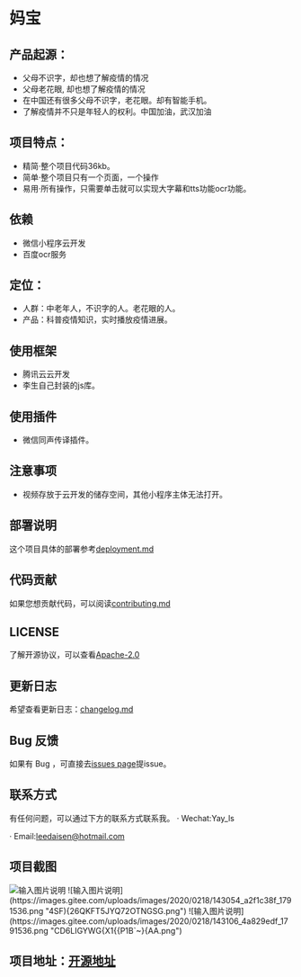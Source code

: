 # 妈宝

## 产品起源：
- 父母不识字，却也想了解疫情的情况
- 父母老花眼, 却也想了解疫情的情况
- 在中国还有很多父母不识字，老花眼。却有智能手机。
- 了解疫情并不只是年轻人的权利。中国加油，武汉加油

## 项目特点：
- 精简·整个项目代码36kb。
- 简单·整个项目只有一个页面，一个操作
- 易用·所有操作，只需要单击就可以实现大字幕和tts功能ocr功能。

## 依赖
- 微信小程序云开发
- 百度ocr服务

## 定位：
- 人群：中老年人，不识字的人。老花眼的人。
- 产品：科普疫情知识，实时播放疫情进展。

## 使用框架
- 腾讯云云开发
- 李生自己封装的js库。

## 使用插件
- 微信同声传译插件。

## 注意事项
- 视频存放于云开发的储存空间，其他小程序主体无法打开。

## 部署说明
这个项目具体的部署参考[deployment.md](https://gitee.com/leedaisen/tcb-hackthon-MBaby/blob/mp/deployment.md)

## 代码贡献
如果您想贡献代码，可以阅读[contributing.md](https://gitee.com/leedaisen/tcb-hackthon-MBaby/blob/mp/contributing.md)

## LICENSE
了解开源协议，可以查看[Apache-2.0](https://gitee.com/leedaisen/tcb-hackthon-MBaby/blob/mp/LICENSE)

## 更新日志
希望查看更新日志：[changelog.md](https://gitee.com/leedaisen/tcb-hackthon-MBaby/blob/mp/changelog.md)

## Bug 反馈

如果有 Bug ，可直接去[issues page](https://gitee.com/leedaisen/tcb-hackthon-MBaby/issues/new)提issue。

## 联系方式

有任何问题，可以通过下方的联系方式联系我。
  · Wechat:Yay_ls 

  · Email:leedaisen@hotmail.com

## 项目截图
![输入图片说明](https://images.gitee.com/uploads/images/2020/0218/143040_2416e8bf_1791536.png "D_00IP8N~ZZ6)`TSAPS~%GV.png")
![输入图片说明](https://images.gitee.com/uploads/images/2020/0218/143054_a2f1c38f_1791536.png "4SF){26QKFT5JYQ72OTNGSG.png")
![输入图片说明](https://images.gitee.com/uploads/images/2020/0218/143106_4a829edf_1791536.png "CD6LIGYWG{X1{{P1B`~}{AA.png")
## 项目地址：[开源地址](https://gitee.com/leedaisen/tcb-hackthon-MBaby)

